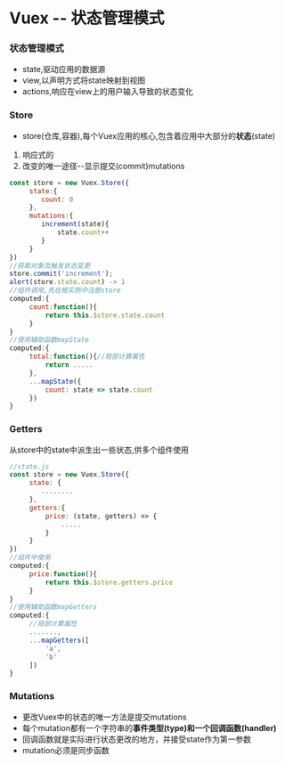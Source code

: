 # Vuex -- 状态管理模式
### 状态管理模式
- state,驱动应用的数据源
- view,以声明方式将state映射到视图
- actions,响应在view上的用户输入导致的状态变化

### Store
- store(仓库,容器),每个Vuex应用的核心,包含着应用中大部分的**状态**(state)
1. 响应式的
2. 改变的唯一途径--显示提交(commit)mutations

```javascript
const store = new Vuex.Store({
	 state:{
	 	count: 0
	 },
	 mutations:{
	 	increment(state){
	 		state.count++
	 	}
	 }
})
//获取对象及触发状态变更
store.commit('increment');
alert(store.state.count) -> 1
//组件调用,先在根实例中注册store
computed:{
	 count:function(){
	 	 return this.$store.state.count
	 }
}
//使用辅助函数mapState
computed:{
	 total:function(){//局部计算属性
	 	 return .....
	 },
	 ...mapState({
	 	 count: state => state.count
	 })
}
```
### Getters
从store中的state中派生出一些状态,供多个组件使用

```javascript
//state.js
const store = new Vuex.Store({
	 state: {
	 	........
	 },
	 getters:{
	 	 price: (state, getters) => {
		 	 .....
		 }
	 }
})
//组件中使用
computed:{
	 price:function(){
	 	 return this.$store.getters.price
	 }
}
//使用辅助函数mapGetters
computed:{
     //局部计算属性
	 .......,
	 ...mapGetters([
	 	 'a',
	 	 'b'
	 ])
}
```
### Mutations
- 更改Vuex中的状态的唯一方法是提交mutations
- 每个mutation都有一个字符串的**事件类型(type)**和一个**回调函数(handler)**
- 回调函数就是实际进行状态更改的地方，并接受state作为第一参数
- mutation必须是同步函数

